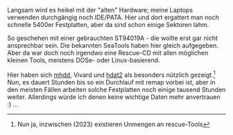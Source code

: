 Langsam wird es heikel mit der "alten" Hardware; meine Laptops verwenden durchgängig noch IDE/PATA. Hier und dort ergattert man noch schnelle 5400er Festplatten, aber da sind schon einige Sektoren lahm.

So geschehen mit einer gebrauchten ST94019A - die wollte erst gar nicht ansprechbar sein. Die bekannten SeaTools haben hier gleich aufgegeben.
Aber da war doch noch irgendwo eine Rescue-CD mit allen möglichen kleinen Tools, meistens DOSe- oder Linux-basierend.

Hier haben sich [mhdd](http://hddguru.com/), Vivard und [hdat2](http://www.hdat2.com/) als besonders nützlich gezeigt.[^note]
Nun, es dauert Stunden bis so ein Durchlauf mit remap vorbei ist, aber in den meisten Fällen arbeiten solche Festplatten noch einige tausend Stunden weiter. Allerdings würde ich denen keine wichtige Daten mehr anvertrauen :) ...

[^note]: Nun ja, inzwischen (2023) existieren Unmengen an rescue-Tools
